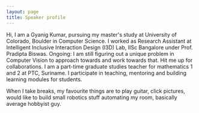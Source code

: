 ```yaml
---
layout: page
title: Speaker profile
---
```


Hi, I am a Gyanig Kumar, pursuing my master's study at University of Colorado, Boulder in Computer Science. I worked as Research Assistant at Intelligent Inclusive Interaction Design (I3D) Lab, IISc Bangalore under Prof. Pradipta Biswas.
Ongoing: I am still figuring out a unique problem in Computer Vision to approach towards and work towards that. Hit me up for collaborations. 
I am a part-time graduate studies teacher for mathematics 1 and 2 at PTC, Suriname. I participate in teaching, mentoring and building learning modules for students.

When I take breaks, my favourite things are to play guitar, click pictures, would like to build small robotics stuff automating my room, basically average hobbyist guy.
